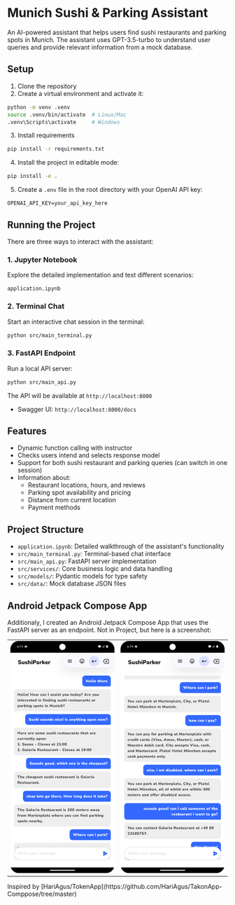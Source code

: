 # Munich Sushi & Parking Assistant

An AI-powered assistant that helps users find sushi restaurants and parking spots in Munich. The assistant uses GPT-3.5-turbo to understand user queries and provide relevant information from a mock database.


## Setup

1. Clone the repository
2. Create a virtual environment and activate it:
```bash
python -m venv .venv       
source .venv/bin/activate  # Linux/Mac
.venv\Scripts\activate     # Windows
```

3. Install requirements
```bash
pip install -r requirements.txt
```

4. Install the project in editable mode:
```bash
pip install -e .
```

5. Create a `.env` file in the root directory with your OpenAI API key:
```
OPENAI_API_KEY=your_api_key_here
```

## Running the Project

There are three ways to interact with the assistant:

### 1. Jupyter Notebook
Explore the detailed implementation and test different scenarios:
```file
application.ipynb
```

### 2. Terminal Chat
Start an interactive chat session in the terminal:
```bash
python src/main_terminal.py
```

### 3. FastAPI Endpoint
Run a local API server:
```bash
python src/main_api.py
```
The API will be available at `http://localhost:8000`

- Swagger UI: `http://localhost:8000/docs`

## Features

- Dynamic function calling with instructor
- Checks users intend and selects response model
- Support for both sushi restaurant and parking queries (can switch in one session)
- Information about:
  - Restaurant locations, hours, and reviews
  - Parking spot availability and pricing
  - Distance from current location
  - Payment methods

## Project Structure

- `application.ipynb`: Detailed walkthrough of the assistant's functionality
- `src/main_terminal.py`: Terminal-based chat interface
- `src/main_api.py`: FastAPI server implementation
- `src/services/`: Core business logic and data handling
- `src/models/`: Pydantic models for type safety
- `src/data/`: Mock database JSON files


## Android Jetpack Compose App
Additionaly, I created an Android Jetpack Compose App that uses the FastAPI server as an endpoint.
Not in Project, but here is a screenshot:
<table>
  <tr>
    <td><img src="readme/bmw_sushiparker_01.png" width="300"/></td>
    <td><img src="readme/bmw_sushiparker_02.png" width="300"/></td>
  </tr>
</table>
Inspired by [HariAgus/TokenApp](https://github.com/HariAgus/TakonApp-Comppose/tree/master)